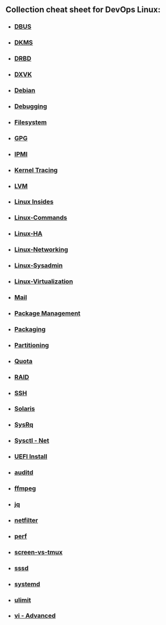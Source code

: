 ## Collection cheat sheet for DevOps Linux:

- ### [DBUS](DBUS.md)
- ### [DKMS](DKMS.md)
- ### [DRBD](DRBD.md)
- ### [DXVK](DXVK.md)
- ### [Debian](Debian.md)
- ### [Debugging](Debugging.md)
- ### [Filesystem](Filesystem.md)
- ### [GPG](GPG.md)
- ### [IPMI](IPMI.md)
- ### [Kernel Tracing](KernelTracing.md)
- ### [LVM](LVM.md)
- ### [Linux Insides](LinuxInsides.md)
- ### [Linux-Commands](LinuxCommands.md)
- ### [Linux-HA](LinuxHA.md)
- ### [Linux-Networking](LinuxNetworking.md)
- ### [Linux-Sysadmin](LinuxSysadmin.md)
- ### [Linux-Virtualization](LinuxVirtualization.md)
- ### [Mail](Mail.md)
- ### [Package Management](PackageManagement.md)
- ### [Packaging](Packaging.md)
- ### [Partitioning](Partitioning.md)
- ### [Quota]()
- ### [RAID]()
- ### [SSH]()
- ### [Solaris]()
- ### [SysRq]()
- ### [Sysctl - Net]()
- ### [UEFI Install]()
- ### [auditd]()
- ### [ffmpeg]()
- ### [jq]()
- ### [netfilter]()
- ### [perf]()
- ### [screen-vs-tmux]()
- ### [sssd]()
- ### [systemd]()
- ### [ulimit]()
- ### [vi - Advanced]()